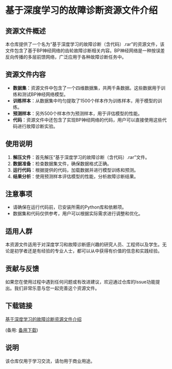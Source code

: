 # 基于深度学习的故障诊断资源文件介绍

## 资源文件概述

本仓库提供了一个名为“基于深度学习的故障诊断（含代码）.rar”的资源文件，该文件包含了基于BP神经网络的齿轮故障诊断相关内容。BP神经网络是一种按误差反向传播的多层前馈网络，广泛应用于各种故障诊断任务中。

## 资源文件内容

- **数据集**：资源文件中包含了一个四维数据集，共两千条数据。这些数据用于训练和测试BP神经网络模型。
- **训练样本**：从数据集中均匀提取了1500个样本作为训练样本，用于模型的训练。
- **预测样本**：另外500个样本作为预测样本，用于评估模型的性能。
- **代码**：资源文件中还包含了实现BP神经网络的代码，用户可以直接使用这些代码进行故障诊断实验。

## 使用说明

1. **解压文件**：首先解压“基于深度学习的故障诊断（含代码）.rar”文件。
2. **数据准备**：检查数据集文件，确保数据格式正确。
3. **运行代码**：根据提供的代码，加载数据并进行模型训练和预测。
4. **结果分析**：使用预测样本评估模型的性能，分析故障诊断结果。

## 注意事项

- 请确保在运行代码前，已安装所需的Python库和依赖项。
- 数据集和代码仅供参考，用户可以根据实际需求进行调整和优化。

## 适用人群

本资源文件适用于对深度学习和故障诊断感兴趣的研究人员、工程师以及学生。无论是初学者还是有经验的专业人士，都可以从中获得有价值的信息和实践经验。

## 贡献与反馈

如果您在使用过程中遇到任何问题或有改进建议，欢迎通过仓库的Issue功能提出。我们非常乐意与您一起完善这个资源文件。

## 下载链接
[基于深度学习的故障诊断资源文件介绍](https://pan.quark.cn/s/6aacac8c01a9) 

(备用: [备用下载](https://pan.baidu.com/s/12NcG3yesr51EhIBt0qRNGw?pwd=1234))

## 说明

该仓库仅用于学习交流，请勿用于商业用途。
